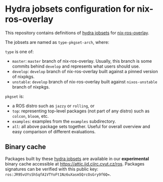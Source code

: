 # Hydra jobsets configuration for nix-ros-overlay

This repository contains definitions of [hydra jobsets][] for
[nix-ros-overlay][].

The jobsets are named as `type-pkgset-arch`, where:

`type` is one of:

- `master`: `master` branch of nix-ros-overlay. Usually, this branch
  is some commits behind `develop` and represents what users should
  use.
- `develop`: `develop` branch of nix-ros-overlay built against a
  pinned version of nixpkgs.
- `unstable`: `develop` branch of nix-ros-overlay built against
  `nixos-unstable` branch of nixpkgs.

`pkgset` is:

- a ROS distro such as `jazzy` or `rolling`, or
- `top`: representing top-level packages (not part of any distro) such
  as `colcon`, `bloom`, etc.
- `examples`: examples from the `examples` subdirectory.
- `all`: all above package sets together. Useful for overall overview
  and easy comparison of different evaluations.

[hydra jobsets]: https://hydra.iid.ciirc.cvut.cz/project/nix-ros-overlay
[nix-ros-overlay]: https://github.com/lopsided98/nix-ros-overlay

## Binary cache

Packages built by these [hydra jobsets][] are available in our
**experimental** binary cache accessible at
https://attic.iid.ciirc.cvut.cz/ros. Packages signatures can be
verified with this public key:
`ros:JR95vUYsShSqfA1VTYoFt1Nz6uXasm5QrcOsGry9f6Q=`.
